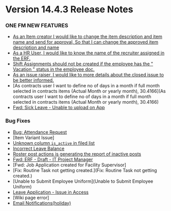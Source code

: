 
# Version 14.4.3 Release Notes 

### ONE FM NEW FEATURES

- [As an Item creator I would like to change the item description and item name and send for approval, So that I can change the approved item description and name](https://github.com/ONE-F-M/One-FM/pull/2490)
- [As a HR User, I would like to know the name of the recruiter assigned in the ERF.](https://github.com/ONE-F-M/One-FM/pull/2491)
- [Shift Assignments should not be created if the employee has the " Vacation " status in the employee doc.](https://github.com/ONE-F-M/One-FM/pull/2475)
- [As an issue raiser, I would like to more details about the closed issue to be better informed.](https://github.com/ONE-F-M/One-FM/pull/2492)
- [As contracts user I want to define no of days in a month if full month selected in contracts items (Actual Month or yearly month), 30.4166](As contracts user I want to define no of days in a month if full month selected in contracts items (Actual Month or yearly month), 30.4166)
- [Fwd: Sick Leave - Unable to upload on App](https://github.com/ONE-F-M/One-FM/pull/2495)

### Bug Fixes

- [Bug: Attendance Request](https://github.com/ONE-F-M/One-FM/pull/2482)
- [Item Variant Issue]
- [Unknown column `is_active` in filed list](https://github.com/ONE-F-M/One-FM/pull/2493)
- [Incorrect Leave Balance](https://github.com/ONE-F-M/One-FM/pull/2481)
- [Roster post actions is generating the report of inactive posts](https://github.com/ONE-F-M/One-FM/pull/2484)
- [Fwd: ERF - Draft - IT Project Manager](https://github.com/ONE-F-M/One-FM/pull/2494)
- [Fwd: Job Application created for Facility Supervisor]
- [Fix: Routine Task not getting created.](Fix: Routine Task not getting created.)
- [Unable to Submit Employee Uniform](Unable to Submit Employee Uniform)
- [Leave Application - Issue in Access](https://github.com/ONE-F-M/One-FM/pull/2498)
- [Wiki page error]
- [Email Notifications(holiday)](https://github.com/ONE-F-M/One-FM/pull/2506)